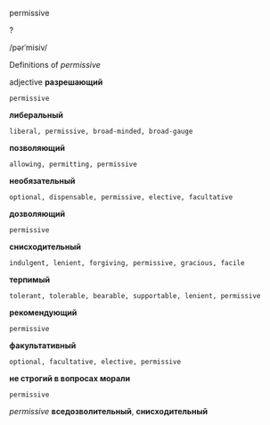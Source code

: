 permissive

?

/pərˈmisiv/

Definitions of _permissive_

adjective
**разрешающий**

    permissive
**либеральный**

    liberal, permissive, broad-minded, broad-gauge
**позволяющий**

    allowing, permitting, permissive
**необязательный**

    optional, dispensable, permissive, elective, facultative
**дозволяющий**

    permissive
**снисходительный**

    indulgent, lenient, forgiving, permissive, gracious, facile
**терпимый**

    tolerant, tolerable, bearable, supportable, lenient, permissive
**рекомендующий**

    permissive
**факультативный**

    optional, facultative, elective, permissive
**не строгий в вопросах морали**

    permissive

_permissive_
**вседозволительный**, **снисходительный**